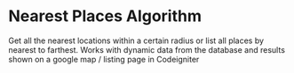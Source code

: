 # Nearest Places Algorithm
Get all the nearest locations within a certain radius or list all places by nearest to farthest. Works with dynamic data from the database and results shown on a google map / listing page in Codeigniter
